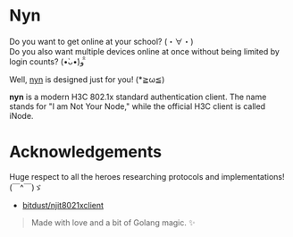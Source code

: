 # Nyn
Do you want to get online at your school? (・∀・)  
Do you also want multiple devices online at once without being limited by login counts? (•̀ᴗ•́)و ̑̑

Well, [nyn](https://github.com/diredocks/nyn) is designed just for you! (*≧ω≦)

**nyn** is a modern H3C 802.1x standard authentication client. The name stands for "I am Not Your Node," while the official H3C client is called iNode.

# Acknowledgements
Huge respect to all the heroes researching protocols and implementations! (￣^￣)ゞ

- [bitdust/njit8021xclient](https://github.com/bitdust/njit8021xclient)

> Made with love and a bit of Golang magic. ✨
